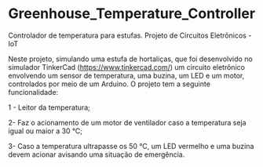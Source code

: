 # Greenhouse_Temperature_Controller
Controlador de temperatura para estufas.
Projeto de Circuitos Eletrônicos - IoT

Neste projeto, simulando uma estufa de hortaliças, que foi desenvolvido no simulador TinkerCad (https://www.tinkercad.com/) um circuito eletrônico envolvendo um sensor de temperatura, uma buzina, um LED e um motor, controlados por meio de um Arduino. O projeto tem a seguinte funcionalidade:

1 - Leitor da temperatura;

2- Faz o acionamento de um motor de ventilador caso a temperatura seja igual ou maior a 30 °C;

3- Caso a temperatura ultrapasse os 50 °C, um LED vermelho e uma buzina devem acionar avisando uma situação de emergência.
